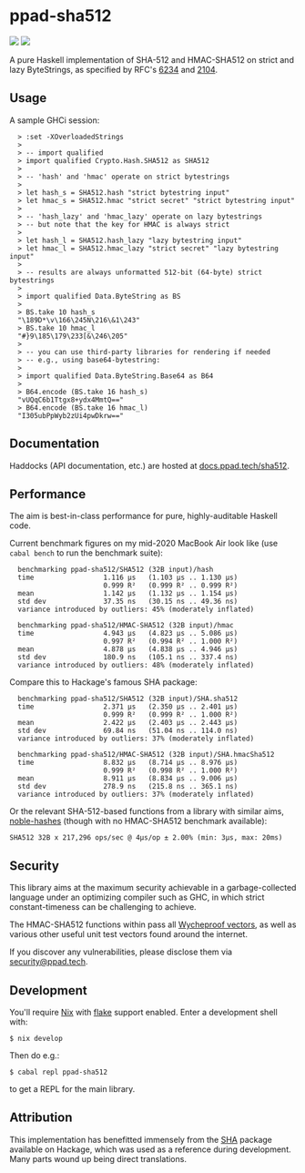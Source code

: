 # ppad-sha512

[![](https://img.shields.io/hackage/v/ppad-sha512?color=blue)](https://hackage.haskell.org/package/ppad-sha512)
![](https://img.shields.io/badge/license-MIT-brightgreen)

A pure Haskell implementation of SHA-512 and HMAC-SHA512 on strict and
lazy ByteStrings, as specified by RFC's [6234][r6234] and [2104][r2104].

## Usage

A sample GHCi session:

```
  > :set -XOverloadedStrings
  >
  > -- import qualified
  > import qualified Crypto.Hash.SHA512 as SHA512
  >
  > -- 'hash' and 'hmac' operate on strict bytestrings
  >
  > let hash_s = SHA512.hash "strict bytestring input"
  > let hmac_s = SHA512.hmac "strict secret" "strict bytestring input"
  >
  > -- 'hash_lazy' and 'hmac_lazy' operate on lazy bytestrings
  > -- but note that the key for HMAC is always strict
  >
  > let hash_l = SHA512.hash_lazy "lazy bytestring input"
  > let hmac_l = SHA512.hmac_lazy "strict secret" "lazy bytestring input"
  >
  > -- results are always unformatted 512-bit (64-byte) strict bytestrings
  >
  > import qualified Data.ByteString as BS
  >
  > BS.take 10 hash_s
  "\189D*\v\166\245N\216\&1\243"
  > BS.take 10 hmac_l
  "#}9\185\179\233[&\246\205"
  >
  > -- you can use third-party libraries for rendering if needed
  > -- e.g., using base64-bytestring:
  >
  > import qualified Data.ByteString.Base64 as B64
  >
  > B64.encode (BS.take 16 hash_s)
  "vUQqC6b1Ttgx8+ydx4MmtQ=="
  > B64.encode (BS.take 16 hmac_l)
  "I305ubPpWyb2zUi4pwDkrw=="
```

## Documentation

Haddocks (API documentation, etc.) are hosted at
[docs.ppad.tech/sha512][hadoc].

## Performance

The aim is best-in-class performance for pure, highly-auditable Haskell
code.

Current benchmark figures on my mid-2020 MacBook Air look like (use
`cabal bench` to run the benchmark suite):

```
  benchmarking ppad-sha512/SHA512 (32B input)/hash
  time                 1.116 μs   (1.103 μs .. 1.130 μs)
                       0.999 R²   (0.999 R² .. 0.999 R²)
  mean                 1.142 μs   (1.132 μs .. 1.154 μs)
  std dev              37.35 ns   (30.15 ns .. 49.36 ns)
  variance introduced by outliers: 45% (moderately inflated)

  benchmarking ppad-sha512/HMAC-SHA512 (32B input)/hmac
  time                 4.943 μs   (4.823 μs .. 5.086 μs)
                       0.997 R²   (0.994 R² .. 1.000 R²)
  mean                 4.878 μs   (4.838 μs .. 4.946 μs)
  std dev              180.9 ns   (105.1 ns .. 337.4 ns)
  variance introduced by outliers: 48% (moderately inflated)
```

Compare this to Hackage's famous SHA package:

```
  benchmarking ppad-sha512/SHA512 (32B input)/SHA.sha512
  time                 2.371 μs   (2.350 μs .. 2.401 μs)
                       0.999 R²   (0.999 R² .. 1.000 R²)
  mean                 2.422 μs   (2.403 μs .. 2.443 μs)
  std dev              69.84 ns   (51.04 ns .. 114.0 ns)
  variance introduced by outliers: 37% (moderately inflated)

  benchmarking ppad-sha512/HMAC-SHA512 (32B input)/SHA.hmacSha512
  time                 8.832 μs   (8.714 μs .. 8.976 μs)
                       0.999 R²   (0.998 R² .. 1.000 R²)
  mean                 8.911 μs   (8.834 μs .. 9.006 μs)
  std dev              278.9 ns   (215.8 ns .. 365.1 ns)
  variance introduced by outliers: 37% (moderately inflated)
```

Or the relevant SHA-512-based functions from a library with similar
aims, [noble-hashes][noble] (though with no HMAC-SHA512 benchmark
available):

```
SHA512 32B x 217,296 ops/sec @ 4μs/op ± 2.00% (min: 3μs, max: 20ms)
```

## Security

This library aims at the maximum security achievable in a
garbage-collected language under an optimizing compiler such as GHC, in
which strict constant-timeness can be challenging to achieve.

The HMAC-SHA512 functions within pass all [Wycheproof vectors][wyche],
as well as various other useful unit test vectors found around the
internet.

If you discover any vulnerabilities, please disclose them via
security@ppad.tech.

## Development

You'll require [Nix][nixos] with [flake][flake] support enabled. Enter a
development shell with:

```
$ nix develop
```

Then do e.g.:

```
$ cabal repl ppad-sha512
```

to get a REPL for the main library.

## Attribution

This implementation has benefitted immensely from the [SHA][hacka]
package available on Hackage, which was used as a reference during
development. Many parts wound up being direct translations.

[nixos]: https://nixos.org/
[flake]: https://nixos.org/manual/nix/unstable/command-ref/new-cli/nix3-flake.html
[hadoc]: https://docs.ppad.tech/sha512
[hacka]: https://hackage.haskell.org/package/SHA
[r6234]: https://datatracker.ietf.org/doc/html/rfc6234
[r2104]: https://datatracker.ietf.org/doc/html/rfc2104
[noble]: https://github.com/paulmillr/noble-hashes
[wyche]: https://github.com/C2SP/wycheproof

